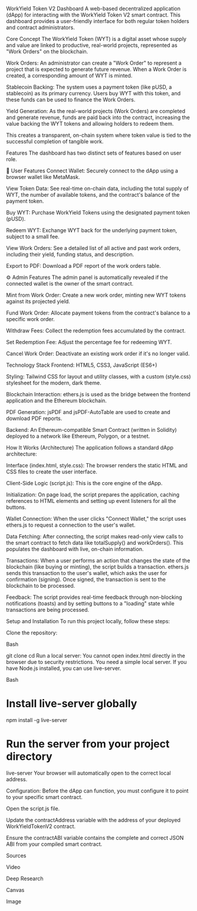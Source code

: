 WorkYield Token V2 Dashboard
A web-based decentralized application (dApp) for interacting with the WorkYield Token V2 smart contract. This dashboard provides a user-friendly interface for both regular token holders and contract administrators.

Core Concept
The WorkYield Token (WYT) is a digital asset whose supply and value are linked to productive, real-world projects, represented as "Work Orders" on the blockchain.

Work Orders: An administrator can create a "Work Order" to represent a project that is expected to generate future revenue. When a Work Order is created, a corresponding amount of WYT is minted.

Stablecoin Backing: The system uses a payment token (like pUSD, a stablecoin) as its primary currency. Users buy WYT with this token, and these funds can be used to finance the Work Orders.

Yield Generation: As the real-world projects (Work Orders) are completed and generate revenue, funds are paid back into the contract, increasing the value backing the WYT tokens and allowing holders to redeem them.

This creates a transparent, on-chain system where token value is tied to the successful completion of tangible work.

Features
The dashboard has two distinct sets of features based on user role.

👤 User Features
Connect Wallet: Securely connect to the dApp using a browser wallet like MetaMask.

View Token Data: See real-time on-chain data, including the total supply of WYT, the number of available tokens, and the contract's balance of the payment token.

Buy WYT: Purchase WorkYield Tokens using the designated payment token (pUSD).

Redeem WYT: Exchange WYT back for the underlying payment token, subject to a small fee.

View Work Orders: See a detailed list of all active and past work orders, including their yield, funding status, and description.

Export to PDF: Download a PDF report of the work orders table.

⚙️ Admin Features
The admin panel is automatically revealed if the connected wallet is the owner of the smart contract.

Mint from Work Order: Create a new work order, minting new WYT tokens against its projected yield.

Fund Work Order: Allocate payment tokens from the contract's balance to a specific work order.

Withdraw Fees: Collect the redemption fees accumulated by the contract.

Set Redemption Fee: Adjust the percentage fee for redeeming WYT.

Cancel Work Order: Deactivate an existing work order if it's no longer valid.

Technology Stack
Frontend: HTML5, CSS3, JavaScript (ES6+)

Styling: Tailwind CSS for layout and utility classes, with a custom (style.css) stylesheet for the modern, dark theme.

Blockchain Interaction: ethers.js is used as the bridge between the frontend application and the Ethereum blockchain.

PDF Generation: jsPDF and jsPDF-AutoTable are used to create and download PDF reports.

Backend: An Ethereum-compatible Smart Contract (written in Solidity) deployed to a network like Ethereum, Polygon, or a testnet.

How It Works (Architecture)
The application follows a standard dApp architecture:

Interface (index.html, style.css): The browser renders the static HTML and CSS files to create the user interface.

Client-Side Logic (script.js): This is the core engine of the dApp.

Initialization: On page load, the script prepares the application, caching references to HTML elements and setting up event listeners for all the buttons.

Wallet Connection: When the user clicks "Connect Wallet," the script uses ethers.js to request a connection to the user's wallet.

Data Fetching: After connecting, the script makes read-only view calls to the smart contract to fetch data like totalSupply() and workOrders(). This populates the dashboard with live, on-chain information.

Transactions: When a user performs an action that changes the state of the blockchain (like buying or minting), the script builds a transaction. ethers.js sends this transaction to the user's wallet, which asks the user for confirmation (signing). Once signed, the transaction is sent to the blockchain to be processed.

Feedback: The script provides real-time feedback through non-blocking notifications (toasts) and by setting buttons to a "loading" state while transactions are being processed.

Setup and Installation
To run this project locally, follow these steps:

Clone the repository:

Bash

git clone <your-repository-url>
cd <repository-folder>
Run a local server:
You cannot open index.html directly in the browser due to security restrictions. You need a simple local server. If you have Node.js installed, you can use live-server.

Bash

# Install live-server globally
npm install -g live-server

# Run the server from your project directory
live-server
Your browser will automatically open to the correct local address.

Configuration:
Before the dApp can function, you must configure it to point to your specific smart contract.

Open the script.js file.

Update the contractAddress variable with the address of your deployed WorkYieldTokenV2 contract.

Ensure the contractABI variable contains the complete and correct JSON ABI from your compiled smart contract.


Sources











Video

Deep Research

Canvas

Image

